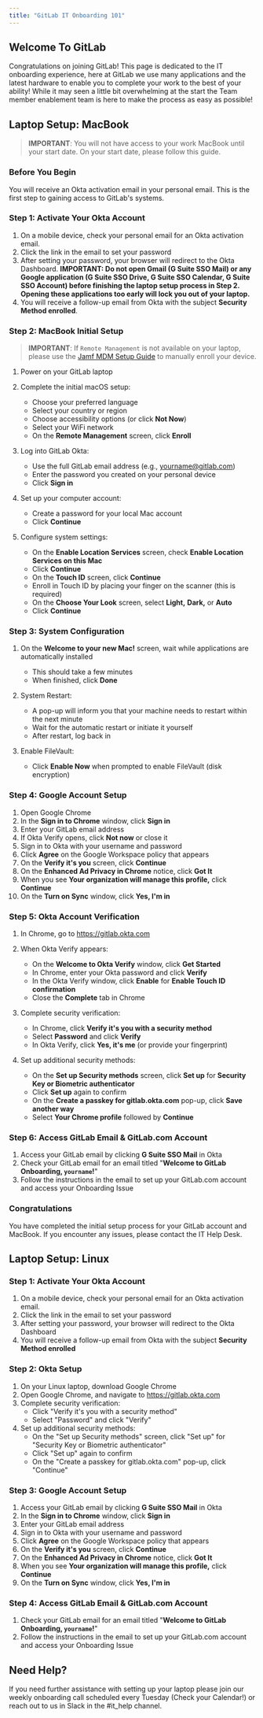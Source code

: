 ```yaml
---
title: "GitLab IT Onboarding 101"
---
```


## Welcome To GitLab

Congratulations on joining GitLab! This page is dedicated to the IT onboarding experience, here at GitLab we use many applications and the latest hardware to enable you to complete your work to the best of your ability! While it may seen a little bit overwhelming at the start the Team member enablement team is here to make the process as easy as possible!

## Laptop Setup: MacBook

> **IMPORTANT**: You will not have access to your work MacBook until your start date. On your start date,  please follow this guide.

### Before You Begin

You will receive an Okta activation email in your personal email. This is the first step to gaining access to GitLab's systems.

### Step 1: Activate Your Okta Account

1. On a mobile device, check your personal email for an Okta activation email.
2. Click the link in the email to set your password
3. After setting your password, your browser will redirect to the Okta Dashboard. **IMPORTANT: Do not open Gmail (G Suite SSO Mail) or any Google application (G Suite SSO Drive, G Suite SSO Calendar, G Suite SSO Account) before finishing the laptop setup process in Step 2. Opening these applications too early will lock you out of your laptop.**
4. You will receive a follow-up email from Okta with the subject **Security Method enrolled**.

### Step 2: MacBook Initial Setup

> **IMPORTANT**: If `Remote Management` is not available on your laptop, please use the [Jamf MDM Setup Guide](/handbook/security/corporate/systems/jamf/setup/) to manually enroll your device.

1. Power on your GitLab laptop
2. Complete the initial macOS setup:
   - Choose your preferred language
   - Select your country or region
   - Choose accessibility options (or click **Not Now**)
   - Select your WiFi network
   - On the **Remote Management** screen, click **Enroll**

3. Log into GitLab Okta:
   - Use the full GitLab email address (e.g., yourname@gitlab.com)
   - Enter the password you created on your personal device
   - Click **Sign in**

4. Set up your computer account:
   - Create a password for your local Mac account
   - Click **Continue**

5. Configure system settings:
   - On the **Enable Location Services** screen, check **Enable Location Services on this Mac**
   - Click **Continue**
   - On the **Touch ID** screen, click **Continue**
   - Enroll in Touch ID by placing your finger on the scanner (this is required)
   - On the **Choose Your Look** screen, select **Light,** **Dark,** or **Auto**
   - Click **Continue**

### Step 3: System Configuration

1. On the **Welcome to your new Mac!** screen, wait while applications are automatically installed
   - This should take a few minutes
   - When finished, click **Done**

2. System Restart:
   - A pop-up will inform you that your machine needs to restart within the next minute
   - Wait for the automatic restart or initiate it yourself
   - After restart, log back in

3. Enable FileVault:
   - Click **Enable Now** when prompted to enable FileVault (disk encryption)

### Step 4: Google Account Setup

1. Open Google Chrome
2. In the **Sign in to Chrome** window, click **Sign in**
3. Enter your GitLab email address
4. If Okta Verify opens, click **Not now** or close it
5. Sign in to Okta with your username and password
6. Click **Agree** on the Google Workspace policy that appears
7. On the **Verify it's you** screen, click **Continue**
8. On the **Enhanced Ad Privacy in Chrome** notice, click **Got It**
9. When you see **Your organization will manage this profile,** click **Continue**
10. On the **Turn on Sync** window, click **Yes, I'm in**

### Step 5: Okta Account Verification

1. In Chrome, go to https://gitlab.okta.com
2. When Okta Verify appears:
   - On the **Welcome to Okta Verify** window, click **Get Started**
   - In Chrome, enter your Okta password and click **Verify**
   - In the Okta Verify window, click **Enable** for **Enable Touch ID confirmation**
   - Close the **Complete** tab in Chrome

3. Complete security verification:
   - In Chrome, click **Verify it's you with a security method**
   - Select **Password** and click **Verify**
   - In Okta Verify, click **Yes, it's me** (or provide your fingerprint)

4. Set up additional security methods:
   - On the **Set up Security methods** screen, click **Set up** for **Security Key or Biometric authenticator**
   - Click **Set up** again to confirm
   - On the **Create a passkey for gitlab.okta.com** pop-up, click **Save another way**
   - Select **Your Chrome profile** followed by **Continue**

### Step 6: Access GitLab Email & GitLab.com Account

1. Access your GitLab email by clicking **G Suite SSO Mail** in Okta
2. Check your GitLab email for an email titled "**Welcome to GitLab Onboarding, `yourname`!**"
3. Follow the instructions in the email to set up your GitLab.com account and access your Onboarding Issue

### Congratulations

You have completed the initial setup process for your GitLab account and MacBook. If you encounter any issues, please contact the IT Help Desk.

## Laptop Setup: Linux

### Step 1: Activate Your Okta Account

1. On a mobile device, check your personal email for an Okta activation email.
2. Click the link in the email to set your password
3. After setting your password, your browser will redirect to the Okta Dashboard
4. You will receive a follow-up email from Okta with the subject **Security Method enrolled**

### Step 2: Okta Setup

1. On your Linux laptop, download Google Chrome
2. Open Google Chrome, and navigate to https://gitlab.okta.com
3. Complete security verification:
   - Click "Verify it's you with a security method"
   - Select "Password" and click "Verify"
4. Set up additional security methods:
   - On the "Set up Security methods" screen, click "Set up" for "Security Key or Biometric authenticator"
   - Click "Set up" again to confirm
   - On the "Create a passkey for gitlab.okta.com" pop-up, click "Continue"

### Step 3: Google Account Setup

1. Access your GitLab email by clicking **G Suite SSO Mail** in Okta
2. In the **Sign in to Chrome** window, click **Sign in**
3. Enter your GitLab email address
4. Sign in to Okta with your username and password
5. Click **Agree** on the Google Workspace policy that appears
6. On the **Verify it's you** screen, click **Continue**
7. On the **Enhanced Ad Privacy in Chrome** notice, click **Got It**
8. When you see **Your organization will manage this profile,** click **Continue**
9. On the **Turn on Sync** window, click **Yes, I'm in**

### Step 4: Access GitLab Email & GitLab.com Account

1. Check your GitLab email for an email titled "**Welcome to GitLab Onboarding, `yourname`!**"
2. Follow the instructions in the email to set up your GitLab.com account and access your Onboarding Issue

## Need Help?

If you need further assistance with setting up your laptop please join our weekly onboarding call scheduled every Tuesday (Check your Calendar!) or reach out to us in Slack in the #it_help channel.
